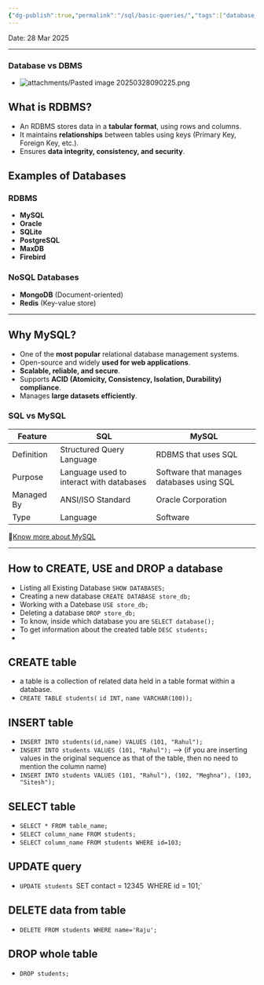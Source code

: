 ```yaml
---
{"dg-publish":true,"permalink":"/sql/basic-queries/","tags":["database_vs_dbms","RDBMS","delete","update","create","select","drop","insert"]}
---
```


Date: 28 Mar 2025

---
### Database vs DBMS
-  ![attachments/Pasted image 20250328090225.png](/img/user/SQL/attachments/Pasted%20image%2020250328090225.png)
## **What is RDBMS?**

- An RDBMS stores data in a **tabular format**, using rows and columns.
- It maintains **relationships** between tables using keys (Primary Key, Foreign Key, etc.).
- Ensures **data integrity, consistency, and security**.
    

## **Examples of Databases**

### **RDBMS**
- **MySQL**
- **Oracle**
- **SQLite**
- **PostgreSQL**
- **MaxDB**
- **Firebird**
    
### **NoSQL Databases**
- **MongoDB** (Document-oriented)
- **Redis** (Key-value store)

---

## **Why MySQL?**

- One of the **most popular** relational database management systems.
- Open-source and widely **used for web applications**.
- **Scalable, reliable, and secure**.
- Supports **ACID (Atomicity, Consistency, Isolation, Durability) compliance**.
- Manages **large datasets efficiently**.
    

### **SQL vs MySQL**

|**Feature**|**SQL**|**MySQL**|
|---|---|---|
|Definition|Structured Query Language|RDBMS that uses SQL|
|Purpose|Language used to interact with databases|Software that manages databases using SQL|
|Managed By|ANSI/ISO Standard|Oracle Corporation|
|Type|Language|Software|

📌[Know more about MySQL](https://dev.mysql.com/doc/refman/8.0/en/tutorial.html)

---
## How to CREATE, USE and DROP a database

 - Listing all Existing Database
	`SHOW DATABASES;`
- Creating a new database
	`CREATE DATABASE store_db;`
- Working with a Datebase
	`USE store_db;`
- Deleting a database
	`DROP store_db;`
- To know, inside which database you are
	`SELECT database();`
- To get information about the created table
	`DESC students;`
- 
## CREATE table
- a table is a collection of related data held in a table format within a database.
- `CREATE TABLE students(`
	`id INT,`
	`name VARCHAR(100));`
	
## INSERT table
- `INSERT INTO students(id,name) VALUES (101, "Rahul");`
- `INSERT INTO students VALUES (101, "Rahul");`  --> (if you are inserting values in the original sequence as that of the table, then no need to mention the column name)
- `INSERT INTO students VALUES (101, "Rahul"), (102, "Meghna"), (103, "Sitesh");`

## SELECT table
- `SELECT * FROM table_name;`
- `SELECT column_name FROM students;`
- `SELECT column_name FROM students WHERE id=103;`

## UPDATE query
- `UPDATE students
	`SET contact = 12345`
	`WHERE id = 101;`

## DELETE data from table
-  `DELETE FROM students WHERE name='Raju';`

## DROP whole table
- `DROP students;`
